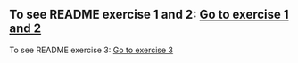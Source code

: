 To see README exercise 1 and 2: [Go to exercise 1 and 2](ex1and2.md)
---
To see README exercise 3: [Go to exercise 3](ex3.md)
